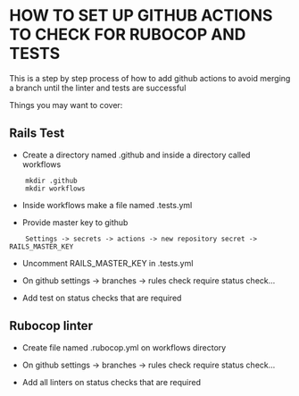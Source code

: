 # HOW TO SET UP GITHUB ACTIONS TO CHECK FOR RUBOCOP AND TESTS

This is a step by step process of how to add github actions to avoid merging a branch until
the linter and tests are successful

Things you may want to cover:

## Rails Test

- Create a directory named .github and inside a directory called workflows

```
    mkdir .github
    mkdir workflows
```
- Inside workflows make a file named .tests.yml

- Provide master key to github

```
    Settings -> secrets -> actions -> new repository secret -> RAILS_MASTER_KEY
```

- Uncomment RAILS_MASTER_KEY in .tests.yml

- On github settings -> branches -> rules check require status check... 

- Add test on status checks that are required

## Rubocop linter

- Create file named .rubocop.yml on workflows directory

- On github settings -> branches -> rules check require status check... 

- Add all linters on status checks that are required
